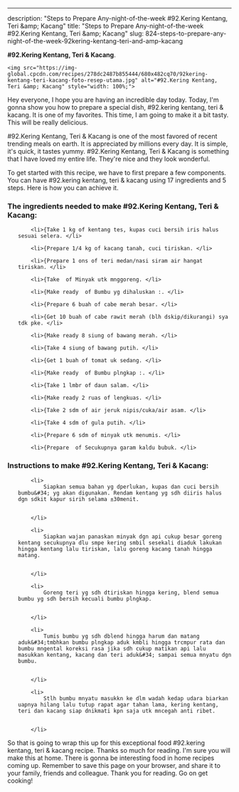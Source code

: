 ---
description: "Steps to Prepare Any-night-of-the-week #92.Kering Kentang, Teri &amp;amp; Kacang"
title: "Steps to Prepare Any-night-of-the-week #92.Kering Kentang, Teri &amp;amp; Kacang"
slug: 824-steps-to-prepare-any-night-of-the-week-92kering-kentang-teri-and-amp-kacang

<p>
	<strong>#92.Kering Kentang, Teri &amp; Kacang</strong>. 
	
</p>
<p>
	
	<img src="https://img-global.cpcdn.com/recipes/278dc2487b855444/680x482cq70/92kering-kentang-teri-kacang-foto-resep-utama.jpg" alt="#92.Kering Kentang, Teri &amp; Kacang" style="width: 100%;">
	
	
</p>
<p>
	Hey everyone, I hope you are having an incredible day today. Today, I'm gonna show you how to prepare a special dish, #92.kering kentang, teri &amp; kacang. It is one of my favorites. This time, I am going to make it a bit tasty. This will be really delicious.
</p>
	
<p>
	
</p>
<p>
	#92.Kering Kentang, Teri &amp; Kacang is one of the most favored of recent trending meals on earth. It is appreciated by millions every day. It is simple, it's quick, it tastes yummy. #92.Kering Kentang, Teri &amp; Kacang is something that I have loved my entire life. They're nice and they look wonderful.
</p>

<p>
To get started with this recipe, we have to first prepare a few components. You can have #92.kering kentang, teri &amp; kacang using 17 ingredients and 5 steps. Here is how you can achieve it.
</p>

<h3>The ingredients needed to make #92.Kering Kentang, Teri &amp; Kacang:</h3>

<ol>
	
		<li>{Take 1 kg of kentang tes, kupas cuci bersih iris halus sesuai selera. </li>
	
		<li>{Prepare 1/4 kg of kacang tanah, cuci tiriskan. </li>
	
		<li>{Prepare 1 ons of teri medan/nasi siram air hangat tiriskan. </li>
	
		<li>{Take  of Minyak utk mnggoreng. </li>
	
		<li>{Make ready  of Bumbu yg dihaluskan :. </li>
	
		<li>{Prepare 6 buah of cabe merah besar. </li>
	
		<li>{Get 10 buah of cabe rawit merah (blh dskip/dikurangi) sya tdk pke. </li>
	
		<li>{Make ready 8 siung of bawang merah. </li>
	
		<li>{Take 4 siung of bawang putih. </li>
	
		<li>{Get 1 buah of tomat uk sedang. </li>
	
		<li>{Make ready  of Bumbu plngkap :. </li>
	
		<li>{Take 1 lmbr of daun salam. </li>
	
		<li>{Make ready 2 ruas of lengkuas. </li>
	
		<li>{Take 2 sdm of air jeruk nipis/cuka/air asam. </li>
	
		<li>{Take 4 sdm of gula putih. </li>
	
		<li>{Prepare 6 sdm of minyak utk menumis. </li>
	
		<li>{Prepare  of Secukupnya garam kaldu bubuk. </li>
	
</ol>
<p>
	
</p>

<h3>Instructions to make #92.Kering Kentang, Teri &amp; Kacang:</h3>

<ol>
	
		<li>
			Siapkan semua bahan yg dperlukan, kupas dan cuci bersih bumbu&#34; yg akan digunakan. Rendam kentang yg sdh diiris halus dgn sdkit kapur sirih selama ±30menit.
			
			
		</li>
	
		<li>
			Siapkan wajan panaskan minyak dgn api cukup besar goreng kentang secukupnya dlu smpe kering smbil sesekali diaduk lakukan hingga kentang lalu tiriskan, lalu goreng kacang tanah hingga matang.
			
			
		</li>
	
		<li>
			Goreng teri yg sdh dtiriskan hingga kering, blend semua bumbu yg sdh bersih kecuali bumbu plngkap.
			
			
		</li>
	
		<li>
			Tumis bumbu yg sdh dblend hingga harum dan matang aduk&#34;tmbhkan bumbu plngkap aduk kmbli hingga trcmpur rata dan bumbu mngental koreksi rasa jika sdh cukup matikan api lalu masukkan kentang, kacang dan teri aduk&#34; sampai semua mnyatu dgn bumbu.
			
			
		</li>
	
		<li>
			Stlh bumbu mnyatu masukkn ke dlm wadah kedap udara biarkan uapnya hilang lalu tutup rapat agar tahan lama, kering kentang, teri dan kacang siap dnikmati kpn saja utk mncegah anti ribet.
			
			
		</li>
	
</ol>

<p>
	
</p>

<p>
	So that is going to wrap this up for this exceptional food #92.kering kentang, teri &amp; kacang recipe. Thanks so much for reading. I'm sure you will make this at home. There is gonna be interesting food in home recipes coming up. Remember to save this page on your browser, and share it to your family, friends and colleague. Thank you for reading. Go on get cooking!
</p>
